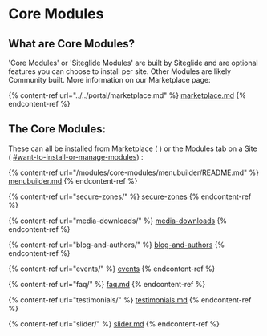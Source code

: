 # Core Modules

## What are Core Modules?

'Core Modules' or 'Siteglide Modules' are built by Siteglide and are optional features you can choose to install per site. Other Modules are likely Community built. More information on our Marketplace page:

{% content-ref url="../../portal/marketplace.md" %}
[marketplace.md](../../portal/marketplace.md)
{% endcontent-ref %}

## The Core Modules:

These can all be installed from Marketplace ( ) or the Modules tab on a Site ( [#want-to-install-or-manage-modules](../../portal/sites/#want-to-install-or-manage-modules "mention")) :&#x20;

{% content-ref url="/modules/core-modules/menubuilder/README.md" %}
[menubuilder.md](/modules/core-modules/menubuilder/README.md)
{% endcontent-ref %}

{% content-ref url="secure-zones/" %}
[secure-zones](secure-zones/)
{% endcontent-ref %}

{% content-ref url="media-downloads/" %}
[media-downloads](media-downloads/)
{% endcontent-ref %}

{% content-ref url="blog-and-authors/" %}
[blog-and-authors](blog-and-authors/)
{% endcontent-ref %}

{% content-ref url="events/" %}
[events](events/)
{% endcontent-ref %}

{% content-ref url="faq/" %}
[faq.md](faq/)
{% endcontent-ref %}

{% content-ref url="testimonials/" %}
[testimonials.md](testimonials/)
{% endcontent-ref %}

{% content-ref url="slider/" %}
[slider.md](slider/)
{% endcontent-ref %}
